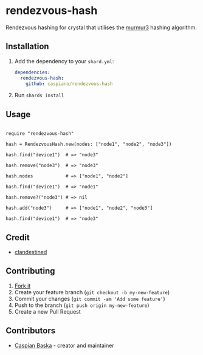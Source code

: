 # rendezvous-hash

Rendezvous hashing for crystal that utilises the [murmur3](https://github.com/kuende/murmur3) hashing algorithm.

## Installation

1. Add the dependency to your `shard.yml`:

   ```yaml
   dependencies:
     rendezvous-hash:
       github: caspiano/rendezvous-hash
   ```

2. Run `shards install`

## Usage

```crystal

require "rendezvous-hash"

hash = RendezvousHash.new(nodes: ["node1", "node2", "node3"])

hash.find("device1")  # => "node3"

hash.remove("node3")  # => "node3"

hash.nodes            # => ["node1", "node2"]

hash.find("device1")  # => "node1"

hash.remove?("node3") # => nil

hash.add("node3")     # => ["node1", "node2", "node3"]

hash.find("device1")  # => "node3"

```

## Credit

- [clandestined](https://github.com/ewdurbin/clandestined-ruby)

## Contributing

1. [Fork it](https://github.com/caspiano/rendezvous-hash/fork)
2. Create your feature branch (`git checkout -b my-new-feature`)
3. Commit your changes (`git commit -am 'Add some feature'`)
4. Push to the branch (`git push origin my-new-feature`)
5. Create a new Pull Request

## Contributors

- [Caspian Baska](https://github.com/caspiano) - creator and maintainer
